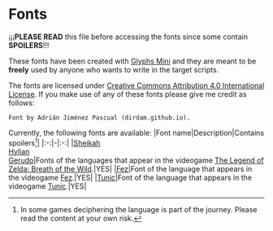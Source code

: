 # Fonts

¡¡¡**PLEASE READ** this file before accessing the fonts since some contain **SPOILERS**!!!

These fonts have been created with [Glyphs Mini](https://glyphsapp.com/buy) and they are meant to be **freely** used by anyone who wants to write in the target scripts.

The fonts are licensed under [Creative Commons Attribution 4.0 International License](https://creativecommons.org/licenses/by/4.0/). If you make use of any of these fonts please give me credit as follows:
```
Font by Adrián Jiménez Pascual (dirdam.github.io).
```

Currently, the following fonts are available:
|Font name|Description|Contains spoilers[^1]|
|:-:|-|:-:|
|[Sheikah](https://github.com/dirdam/fonts/tree/main/zelda)<br>[Hylian](https://github.com/dirdam/fonts/tree/main/zelda)<br>[Gerudo](https://github.com/dirdam/fonts/tree/main/zelda)|Fonts of the languages that appear in the videogame [The Legend of Zelda: Breath of the Wild](https://www.zelda.com/breath-of-the-wild/).|YES|
|[Fez](https://github.com/dirdam/fonts/tree/main/fez)|Font of the language that appears in the videogame [Fez](https://fezgame.com/).|YES|
|[Tunic](https://github.com/dirdam/fonts/tree/main/tunic)|Font of the language that appears in the videogame [Tunic](https://tunicgame.com/).|YES|

[^1]: In some games deciphering the language is part of the journey. Please read the content at your own risk.
